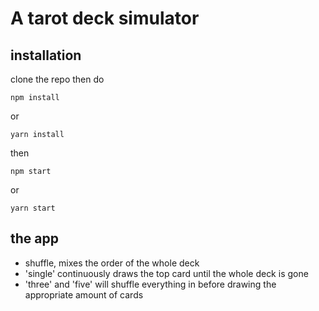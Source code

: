 # A tarot deck simulator

## installation

clone the repo then do
```
npm install
```
or
```
yarn install
```

then
```
npm start
```
or
```
yarn start
```

## the app

* shuffle, mixes the order of the whole deck
* 'single' continuously draws the top card until the whole deck is gone
* 'three' and 'five' will shuffle everything in before drawing the appropriate amount of cards
